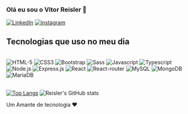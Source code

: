 
### Olá eu sou o Vitor Reisler 👋

[![LinkedIn](https://img.shields.io/badge/LinkedIn-0077B5?style=for-the-badge&logo=linkedin&logoColor=white)](https://www.linkedin.com/in/vitorreisler/) 
[![instagram](https://img.shields.io/badge/Instagram-E4405F?style=for-the-badge&logo=instagram&logoColor=white)](https://www.instagram.com/vi_gr/)

## Tecnologias que uso no meu dia
<div style ="display: inline_block"></br>
<img src="https://img.shields.io/badge/HTML5-E34F26?style=for-the-badge&logo=html5&logoColor=white" alt="HTML-5" />
<img  src="https://img.shields.io/badge/CSS3-1572B6?style=for-the-badge&logo=css3&logoColor=white" alt="CSS3" />
<img  src="https://img.shields.io/badge/Bootstrap-563D7C?style=for-the-badge&logo=bootstrap&logoColor=white" alt="Bootstrap" />
<img  src="https://img.shields.io/badge/Sass-CC6699?style=for-the-badge&logo=sass&logoColor=white" alt="Sass" />
<img  src="https://img.shields.io/badge/JavaScript-F7DF1E?style=for-the-badge&logo=javascript&logoColor=black" alt="Javascript" />
<img  src="https://img.shields.io/badge/TypeScript-007ACC?style=for-the-badge&logo=typescript&logoColor=white" alt="Typescript" />
<img  src="https://img.shields.io/badge/Node.js-43853D?style=for-the-badge&logo=node.js&logoColor=white" alt="Node.js" />
<img  src="https://img.shields.io/badge/Express.js-404D59?style=for-the-badge" alt="Express.js" />
<img  src="https://img.shields.io/badge/React-20232A?style=for-the-badge&logo=react&logoColor=61DAFB" alt="React" />
<img  src="https://img.shields.io/badge/React_Router-CA4245?style=for-the-badge&logo=react-router&logoColor=white" alt="React-router" />
<img  src="https://img.shields.io/badge/MySQL-00000F?style=for-the-badge&logo=mysql&logoColor=white" alt="MySQL" />
<img  src="https://img.shields.io/badge/MongoDB-4EA94B?style=for-the-badge&logo=mongodb&logoColor=white" alt="MongoDB" />
<img  src="https://img.shields.io/badge/MariaDB-003545?style=for-the-badge&logo=mariadb&logoColor=white" alt="MariaDB" />
</div> </br>

[![Top Langs](https://github-readme-stats.vercel.app/api/top-langs/?username=vitorreisler&layout=donut)](https://github.com/vitorreisler/github-readme-stats)
![Reisler's GitHub stats](https://github-readme-stats.vercel.app/api?username=vitorreisler&show_icons=true&theme=tokyonight)


Um Amante de tecnologia ❤️


